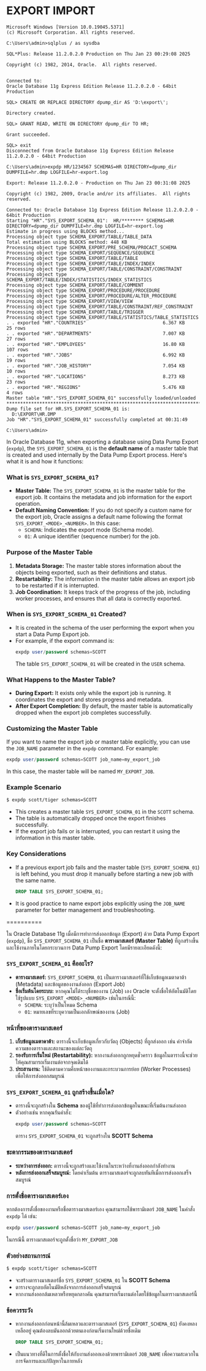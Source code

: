 # EXPORT IMPORT

```
Microsoft Windows [Version 10.0.19045.5371]
(c) Microsoft Corporation. All rights reserved.

C:\Users\admin>sqlplus / as sysdba

SQL*Plus: Release 11.2.0.2.0 Production on Thu Jan 23 00:29:08 2025

Copyright (c) 1982, 2014, Oracle.  All rights reserved.


Connected to:
Oracle Database 11g Express Edition Release 11.2.0.2.0 - 64bit Production

SQL> CREATE OR REPLACE DIRECTORY dpump_dir AS 'D:\export\';

Directory created.

SQL> GRANT READ, WRITE ON DIRECTORY dpump_dir TO HR;

Grant succeeded.

SQL> exit
Disconnected from Oracle Database 11g Express Edition Release 11.2.0.2.0 - 64bit Production

C:\Users\admin>expdp HR/1234567 SCHEMAS=HR DIRECTORY=dpump_dir DUMPFILE=hr.dmp LOGFILE=hr-export.log

Export: Release 11.2.0.2.0 - Production on Thu Jan 23 00:31:08 2025

Copyright (c) 1982, 2009, Oracle and/or its affiliates.  All rights reserved.

Connected to: Oracle Database 11g Express Edition Release 11.2.0.2.0 - 64bit Production
Starting "HR"."SYS_EXPORT_SCHEMA_01":  HR/******** SCHEMAS=HR DIRECTORY=dpump_dir DUMPFILE=hr.dmp LOGFILE=hr-export.log
Estimate in progress using BLOCKS method...
Processing object type SCHEMA_EXPORT/TABLE/TABLE_DATA
Total estimation using BLOCKS method: 448 KB
Processing object type SCHEMA_EXPORT/PRE_SCHEMA/PROCACT_SCHEMA
Processing object type SCHEMA_EXPORT/SEQUENCE/SEQUENCE
Processing object type SCHEMA_EXPORT/TABLE/TABLE
Processing object type SCHEMA_EXPORT/TABLE/INDEX/INDEX
Processing object type SCHEMA_EXPORT/TABLE/CONSTRAINT/CONSTRAINT
Processing object type SCHEMA_EXPORT/TABLE/INDEX/STATISTICS/INDEX_STATISTICS
Processing object type SCHEMA_EXPORT/TABLE/COMMENT
Processing object type SCHEMA_EXPORT/PROCEDURE/PROCEDURE
Processing object type SCHEMA_EXPORT/PROCEDURE/ALTER_PROCEDURE
Processing object type SCHEMA_EXPORT/VIEW/VIEW
Processing object type SCHEMA_EXPORT/TABLE/CONSTRAINT/REF_CONSTRAINT
Processing object type SCHEMA_EXPORT/TABLE/TRIGGER
Processing object type SCHEMA_EXPORT/TABLE/STATISTICS/TABLE_STATISTICS
. . exported "HR"."COUNTRIES"                            6.367 KB      25 rows
. . exported "HR"."DEPARTMENTS"                          7.007 KB      27 rows
. . exported "HR"."EMPLOYEES"                            16.80 KB     107 rows
. . exported "HR"."JOBS"                                 6.992 KB      19 rows
. . exported "HR"."JOB_HISTORY"                          7.054 KB      10 rows
. . exported "HR"."LOCATIONS"                            8.273 KB      23 rows
. . exported "HR"."REGIONS"                              5.476 KB       4 rows
Master table "HR"."SYS_EXPORT_SCHEMA_01" successfully loaded/unloaded
******************************************************************************
Dump file set for HR.SYS_EXPORT_SCHEMA_01 is:
  D:\EXPORT\HR.DMP
Job "HR"."SYS_EXPORT_SCHEMA_01" successfully completed at 00:31:49

C:\Users\admin>
```

In Oracle Database 11g, when exporting a database using Data Pump Export (`expdp`), the `SYS_EXPORT_SCHEMA_01` is the **default name** of a master table that is created and used internally by the Data Pump Export process. Here's what it is and how it functions:

### **What is `SYS_EXPORT_SCHEMA_01`?**
- **Master Table:** The `SYS_EXPORT_SCHEMA_01` is the master table for the export job. It contains the metadata and job information for the export operation.
- **Default Naming Convention:** If you do not specify a custom name for the export job, Oracle assigns a default name following the format `SYS_EXPORT_<MODE>_<NUMBER>`. In this case:
  - `SCHEMA`: Indicates the export mode (Schema mode).
  - `01`: A unique identifier (sequence number) for the job.

### **Purpose of the Master Table**
1. **Metadata Storage:** The master table stores information about the objects being exported, such as their definitions and status.
2. **Restartability:** The information in the master table allows an export job to be restarted if it is interrupted.
3. **Job Coordination:** It keeps track of the progress of the job, including worker processes, and ensures that all data is correctly exported.

### **When is `SYS_EXPORT_SCHEMA_01` Created?**
- It is created in the schema of the user performing the export when you start a Data Pump Export job.
- For example, if the export command is:
  ```sql
  expdp user/password schemas=SCOTT
  ```
  The table `SYS_EXPORT_SCHEMA_01` will be created in the `USER` schema.

### **What Happens to the Master Table?**
- **During Export:** It exists only while the export job is running. It coordinates the export and stores progress and metadata.
- **After Export Completion:** By default, the master table is automatically dropped when the export job completes successfully.

### **Customizing the Master Table**
If you want to name the export job or master table explicitly, you can use the `JOB_NAME` parameter in the `expdp` command. For example:
```sql
expdp user/password schemas=SCOTT job_name=my_export_job
```
In this case, the master table will be named `MY_EXPORT_JOB`.

### **Example Scenario**
```bash
$ expdp scott/tiger schemas=SCOTT
```
- This creates a master table `SYS_EXPORT_SCHEMA_01` in the `SCOTT` schema.
- The table is automatically dropped once the export finishes successfully.
- If the export job fails or is interrupted, you can restart it using the information in this master table.

### **Key Considerations**
- If a previous export job fails and the master table (`SYS_EXPORT_SCHEMA_01`) is left behind, you must drop it manually before starting a new job with the same name.
  ```sql
  DROP TABLE SYS_EXPORT_SCHEMA_01;
  ```
- It is good practice to name export jobs explicitly using the `JOB_NAME` parameter for better management and troubleshooting.

==========

ใน Oracle Database 11g เมื่อมีการทำการส่งออกข้อมูล (Export) ด้วย Data Pump Export (`expdp`), ชื่อ `SYS_EXPORT_SCHEMA_01` เป็นชื่อ **ตารางมาสเตอร์ (Master Table)** ที่ถูกสร้างขึ้นและใช้งานภายในโดยกระบวนการ Data Pump Export โดยมีรายละเอียดดังนี้:

### **`SYS_EXPORT_SCHEMA_01` คืออะไร?**
- **ตารางมาสเตอร์:** `SYS_EXPORT_SCHEMA_01` เป็นตารางมาสเตอร์ที่ใช้เก็บข้อมูลเมตาดาต้า (Metadata) และข้อมูลของงานส่งออก (Export Job)
- **ชื่อเริ่มต้นโดยระบบ:** หากคุณไม่ได้ระบุชื่อของงาน (Job) เอง Oracle จะตั้งชื่อให้อัตโนมัติโดยใช้รูปแบบ `SYS_EXPORT_<MODE>_<NUMBER>` เช่นในกรณีนี้:
  - `SCHEMA`: ระบุว่าเป็นโหมด Schema
  - `01`: หมายเลขที่ระบุความเป็นเอกลักษณ์ของงาน (Job)

### **หน้าที่ของตารางมาสเตอร์**
1. **เก็บข้อมูลเมตาดาต้า:** ตารางนี้จะเก็บข้อมูลเกี่ยวกับวัตถุ (Objects) ที่ถูกส่งออก เช่น คำจำกัดความของตารางและสถานะของแต่ละวัตถุ
2. **รองรับการเริ่มใหม่ (Restartability):** หากงานส่งออกถูกหยุดชั่วคราว ข้อมูลในตารางนี้จะช่วยให้คุณสามารถเริ่มงานต่อจากจุดเดิมได้
3. **ประสานงาน:** ใช้ติดตามความคืบหน้าของงานและกระบวนการย่อย (Worker Processes) เพื่อให้การส่งออกสมบูรณ์

### **`SYS_EXPORT_SCHEMA_01` ถูกสร้างขึ้นเมื่อใด?**
- ตารางนี้จะถูกสร้างใน **Schema** ของผู้ใช้ที่ทำการส่งออกข้อมูลในขณะที่เริ่มต้นงานส่งออก
- ตัวอย่างเช่น หากคุณรันคำสั่ง:
  ```sql
  expdp user/password schemas=SCOTT
  ```
  ตาราง `SYS_EXPORT_SCHEMA_01` จะถูกสร้างใน **SCOTT Schema**

### **ชะตากรรมของตารางมาสเตอร์**
- **ระหว่างการส่งออก:** ตารางนี้จะถูกสร้างและใช้งานในระหว่างที่งานส่งออกกำลังทำงาน
- **หลังการส่งออกเสร็จสมบูรณ์:** โดยค่าเริ่มต้น ตารางมาสเตอร์จะถูกลบทันทีเมื่อการส่งออกเสร็จสมบูรณ์

### **การตั้งชื่อตารางมาสเตอร์เอง**
หากต้องการตั้งชื่อของงานหรือชื่อตารางมาสเตอร์เอง คุณสามารถใช้พารามิเตอร์ `JOB_NAME` ในคำสั่ง `expdp` ได้ เช่น:
```sql
expdp user/password schemas=SCOTT job_name=my_export_job
```
ในกรณีนี้ ตารางมาสเตอร์จะถูกตั้งชื่อว่า `MY_EXPORT_JOB`

### **ตัวอย่างสถานการณ์**
```bash
$ expdp scott/tiger schemas=SCOTT
```
- จะสร้างตารางมาสเตอร์ชื่อ `SYS_EXPORT_SCHEMA_01` ใน **SCOTT Schema**
- ตารางจะถูกลบอัตโนมัติหลังจากการส่งออกเสร็จสมบูรณ์
- หากงานส่งออกล้มเหลวหรือหยุดกลางคัน คุณสามารถเริ่มงานต่อโดยใช้ข้อมูลในตารางมาสเตอร์นี้

### **ข้อควรระวัง**
- หากงานส่งออกก่อนหน้านี้ล้มเหลวและตารางมาสเตอร์ (`SYS_EXPORT_SCHEMA_01`) ยังคงหลงเหลืออยู่ คุณต้องลบมันออกด้วยตนเองก่อนเริ่มงานใหม่ด้วยชื่อเดิม
  ```sql
  DROP TABLE SYS_EXPORT_SCHEMA_01;
  ```
- เป็นแนวทางที่ดีในการตั้งชื่อให้กับงานส่งออกเองด้วยพารามิเตอร์ `JOB_NAME` เพื่อความสะดวกในการจัดการและแก้ปัญหาในภายหลัง
